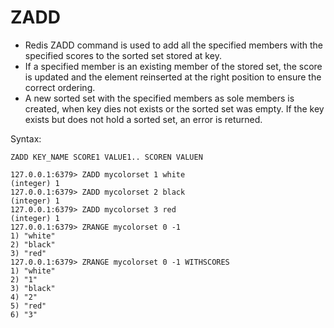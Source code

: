 # ZADD

- Redis ZADD command is used to add all the specified members with the specified scores to the sorted set stored at key. 
- If a specified member is an existing member of the stored set, the score is updated and the element reinserted at the right 
position to ensure the correct ordering. 
- A new sorted set with the specified members as sole members is created, when key dies not exists or the sorted set was empty. 
If the key exists but does not hold a sorted set, an error is returned.


Syntax:

```
ZADD KEY_NAME SCORE1 VALUE1.. SCOREN VALUEN
```

```
127.0.0.1:6379> ZADD mycolorset 1 white
(integer) 1
127.0.0.1:6379> ZADD mycolorset 2 black
(integer) 1
127.0.0.1:6379> ZADD mycolorset 3 red
(integer) 1
127.0.0.1:6379> ZRANGE mycolorset 0 -1
1) "white"
2) "black"
3) "red"
127.0.0.1:6379> ZRANGE mycolorset 0 -1 WITHSCORES
1) "white"
2) "1"
3) "black"
4) "2"
5) "red"
6) "3"
```


